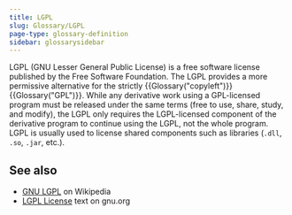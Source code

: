 ```yaml
---
title: LGPL
slug: Glossary/LGPL
page-type: glossary-definition
sidebar: glossarysidebar
---
```



LGPL (GNU Lesser General Public License) is a free software license published by the Free Software Foundation. The LGPL provides a more permissive alternative for the strictly {{Glossary("copyleft")}} {{Glossary("GPL")}}. While any derivative work using a GPL-licensed program must be released under the same terms (free to use, share, study, and modify), the LGPL only requires the LGPL-licensed component of the derivative program to continue using the LGPL, not the whole program. LGPL is usually used to license shared components such as libraries (`.dll`, `.so`, `.jar`, etc.).

## See also

- [GNU LGPL](https://en.wikipedia.org/wiki/GNU_Lesser_General_Public_License) on Wikipedia
- [LGPL License](https://www.gnu.org/licenses/lgpl-3.0.html) text on gnu.org
